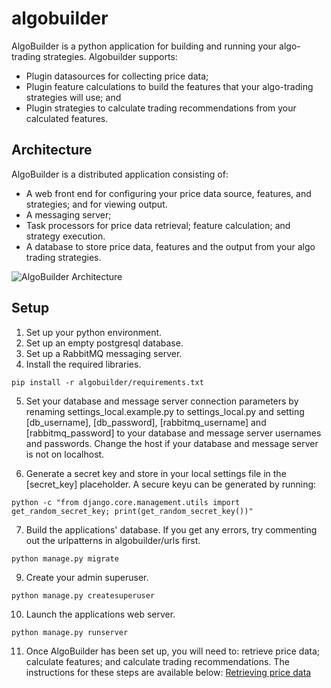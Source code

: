 # algobuilder
AlgoBuilder is a python application for building and running your algo-trading strategies. Algobuilder supports:
* Plugin datasources for collecting price data;
* Plugin feature calculations to build the features that your algo-trading strategies will use; and
* Plugin strategies to calculate trading recommendations from your calculated features.

## Architecture
AlgoBuilder is a distributed application consisting of:
* A web front end for configuring your price data source, features, and strategies; and for viewing output.
* A messaging server;
* Task processors for price data retrieval; feature calculation; and strategy execution.
* A database to store price data, features and the output from your algo trading strategies.

![AlgoBuilder Architecture](README/images/AlgoBuilder%20Architecture.png)
  
## Setup
1) Set up your python environment.
2) Set up an empty postgresql database.
3) Set up a RabbitMQ messaging server.   
4) Install the required libraries.

```shell
pip install -r algobuilder/requirements.txt
```

5) Set your database and message server connection parameters by renaming settings_local.example.py to settings_local.py and setting [db_username], [db_password], [rabbitmq_username] and [rabbitmq_password] to your database and message server usernames and passwords. Change the host if your database and message server is not on localhost.

6) Generate a secret  key and store in your local settings file in the [secret_key] placeholder. A secure keyu can be generated by running:

```shell
python -c "from django.core.management.utils import get_random_secret_key; print(get_random_secret_key())"
```

7) Build the applications' database. If you get any errors, try commenting out the urlpatterns in algobuilder/urls first.

```shell
python manage.py migrate
```

9) Create your admin superuser.
```shell
python manage.py createsuperuser
```

10) Launch the applications web server.
```shell
python manage.py runserver
```

11) Once AlgoBuilder has been set up, you will need to: retrieve price data; calculate features; and calculate trading recommendations. The instructions for these steps are available below:
[Retrieving price data](pricedata/README.md)
